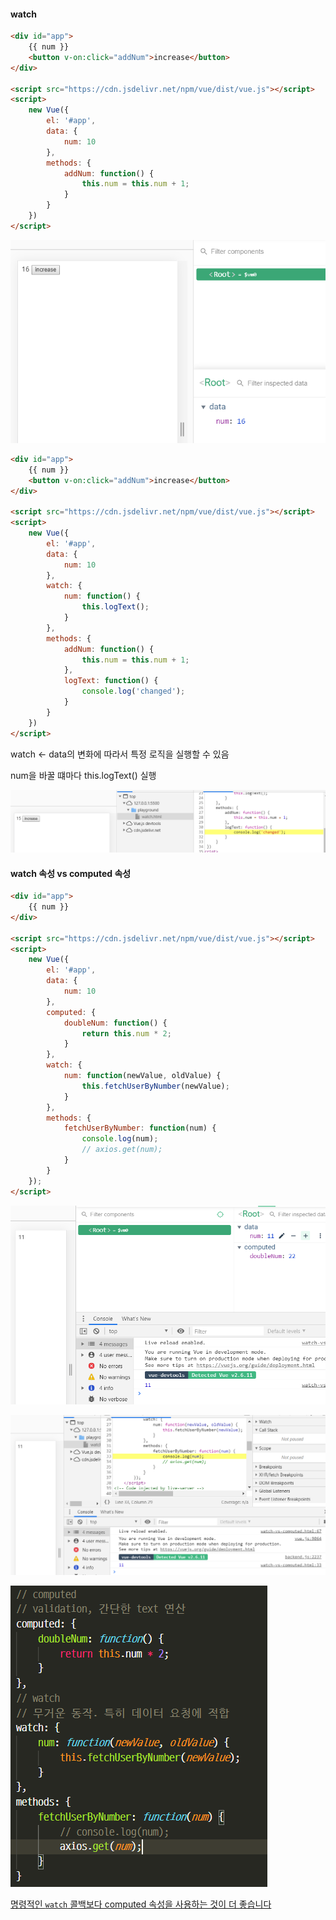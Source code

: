 #### watch

```html
<div id="app">
    {{ num }}
    <button v-on:click="addNum">increase</button>
</div>

<script src="https://cdn.jsdelivr.net/npm/vue/dist/vue.js"></script>
<script>
    new Vue({
        el: '#app',
        data: {
            num: 10
        },
        methods: {
            addNum: function() {
                this.num = this.num + 1;
            }
        }
    })
</script>
```

![40](./imgs/40.png)



```html
<div id="app">
    {{ num }}
    <button v-on:click="addNum">increase</button>
</div>

<script src="https://cdn.jsdelivr.net/npm/vue/dist/vue.js"></script>
<script>
    new Vue({
        el: '#app',
        data: {
            num: 10
        },
        watch: {
            num: function() {
                this.logText();
            }
        },
        methods: {
            addNum: function() {
                this.num = this.num + 1;
            },
            logText: function() {
                console.log('changed');
            }
        }
    })
</script>
```

watch <- data의 변화에 따라서 특정 로직을 실행할 수 있음

num을 바꿀 떄마다 this.logText() 실행

![41](./imgs/41.png)



#### watch 속성 vs computed 속성

```html
<div id="app">
    {{ num }}
</div>

<script src="https://cdn.jsdelivr.net/npm/vue/dist/vue.js"></script>
<script>
    new Vue({
        el: '#app',
        data: {
            num: 10
        },
        computed: {
            doubleNum: function() {
                return this.num * 2;
            }
        },
        watch: {
            num: function(newValue, oldValue) {
                this.fetchUserByNumber(newValue);
            }
        },
        methods: {
            fetchUserByNumber: function(num) {
                console.log(num);
                // axios.get(num);
            }
        }
    });
</script>
```

![42](./imgs/42.png)

![43](./imgs/43.png)

![44](./imgs/44.png)

 [명령적인 `watch` 콜백보다 computed 속성을 사용하는 것이 더 좋습니다](https://kr.vuejs.org/v2/guide/computed.html)

